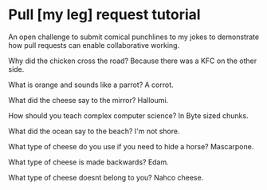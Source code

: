 # Pull [my leg] request tutorial
An open challenge to submit comical punchlines to my jokes to demonstrate how pull requests can enable collaborative working. 

Why did the chicken cross the road? 
Because there was a KFC on the other side.

What is orange and sounds like a parrot?
A corrot.

What did the cheese say to the mirror? 
Halloumi.

How should you teach complex computer science? 
In Byte sized chunks.

What did the ocean say to the beach?
I'm not shore.

What type of cheese do you use if you need to hide a horse?
Mascarpone.

What type of cheese is made backwards?
Edam.

What type of cheese doesnt belong to you?
Nahco cheese.
